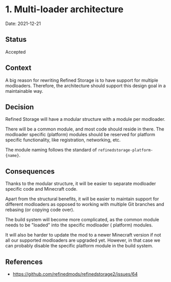 # 1. Multi-loader architecture

Date: 2021-12-21

## Status

Accepted

## Context

A big reason for rewriting Refined Storage is to have support for multiple modloaders. Therefore, the architecture
should support this design goal in a maintainable way.

## Decision

Refined Storage will have a modular structure with a module per modloader.

There will be a common module, and most code should reside in there. The modloader specific (platform) modules should be
reserved
for platform specific functionality, like registration, networking, etc.

The module naming follows the standard of `refinedstorage-platform-{name}`.

## Consequences

Thanks to the modular structure, it will be easier to separate modloader specific code and Minecraft code.

Apart from the structural benefits, it will be easier to maintain support for different modloaders as opposed to working
with multiple Git branches and rebasing (or copying code over).

The build system will become more complicated, as the common module needs to be "loaded" into the specific modloader (
platform)
modules.

It will also be harder to update the mod to a newer Minecraft version if not all our supported modloaders are upgraded
yet. However, in that case we can probably disable the specific platform module in the build system.

## References

- https://github.com/refinedmods/refinedstorage2/issues/64
